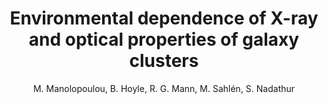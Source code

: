 ---
number: "43"
title: "Environmental dependence of X-ray and optical properties of galaxy clusters"
arxiv_link: "https://arxiv.org/abs/2010.12671"
arxiv_id: "2010.12671"
author: "M. Manolopoulou, B. Hoyle, R. G. Mann, M. Sahl&eacute;n, S. Nadathur"
reviewed: True
journal: "MNRAS, in press (2020)"
doi: "10.1093/mnras/staa3341"
---